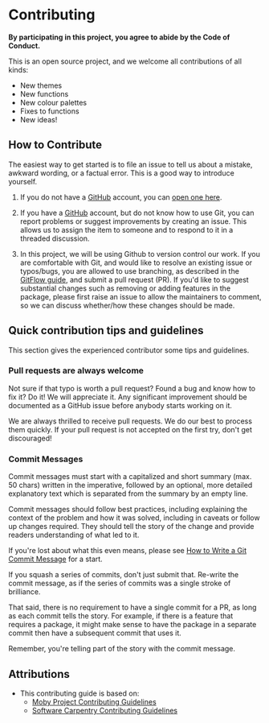 # Contributing

**By participating in this project, you agree to abide by the Code of Conduct.**

This is an open source project, and we welcome all contributions of all kinds:
  - New themes
  - New functions
  - New colour palettes
  - Fixes to functions
  - New ideas!


## How to Contribute

The easiest way to get started is to file an issue to tell us about a mistake, awkward wording, or a factual error.
This is a good way to introduce yourself.

1.  If you do not have a [GitHub](https://github.com) account,
    you can [open one here](https://github.com).

2.  If you have a [GitHub](https://github.com) account,
    but do not know how to use Git,
    you can report problems or suggest improvements by creating an issue.
    This allows us to assign the item to someone
    and to respond to it in a threaded discussion.

3.  In this project, we will be using Github to version control our work. If you are comfortable with Git,
    and would like to resolve an existing issue
    or typos/bugs, you are allowed to use branching, as described in the [GitFlow guide](https://guides.github.com/introduction/flow/), and submit a pull request (PR).
    If you'd like to suggest substantial changes such as removing or adding features in the package,
    please first raise an issue to allow the maintainers to comment, so we can discuss whether/how these
    changes should be made.

## Quick contribution tips and guidelines

This section gives the experienced contributor some tips and guidelines.

### Pull requests are always welcome

Not sure if that typo is worth a pull request? Found a bug and know how to fix
it? Do it! We will appreciate it. Any significant improvement should be
documented as a GitHub issue before anybody starts working on it.

We are always thrilled to receive pull requests. We do our best to process them
quickly. If your pull request is not accepted on the first try,
don't get discouraged!

### Commit Messages

Commit messages must start with a capitalized and short summary (max. 50 chars)
written in the imperative, followed by an optional, more detailed explanatory
text which is separated from the summary by an empty line.

Commit messages should follow best practices, including explaining the context
of the problem and how it was solved, including in caveats or follow up changes
required. They should tell the story of the change and provide readers
understanding of what led to it.

If you're lost about what this even means, please see [How to Write a Git
Commit Message](http://chris.beams.io/posts/git-commit/) for a start.

If you squash a series of commits, don't just submit that. Re-write the commit
message, as if the series of commits was a single stroke of brilliance.

That said, there is no requirement to have a single commit for a PR, as long as
each commit tells the story. For example, if there is a feature that requires a
package, it might make sense to have the package in a separate commit then have
a subsequent commit that uses it.

Remember, you're telling part of the story with the commit message.

## Attributions

- This contributing guide is based on:
  - [Moby Project Contributing Guidelines](https://github.com/moby/moby/blob/master/CONTRIBUTING.md)
  - [Software Carpentry Contributing Guidelines](https://github.com/swcarpentry/r-novice-inflammation/blob/gh-pages/CONTRIBUTING.md)
